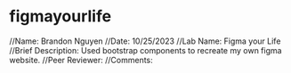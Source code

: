 # figmayourlife
//Name: Brandon Nguyen
//Date: 10/25/2023
//Lab Name: Figma your Life
//Brief Description: Used bootstrap components to recreate my own figma website.
//Peer Reviewer: 
//Comments:
